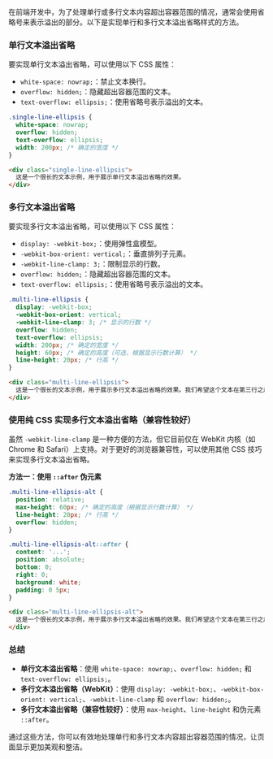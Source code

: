在前端开发中，为了处理单行或多行文本内容超出容器范围的情况，通常会使用省略号来表示溢出的部分。以下是实现单行和多行文本溢出省略样式的方法。

### 单行文本溢出省略

要实现单行文本溢出省略，可以使用以下 CSS 属性：

- `white-space: nowrap;`：禁止文本换行。
- `overflow: hidden;`：隐藏超出容器范围的文本。
- `text-overflow: ellipsis;`：使用省略号表示溢出的文本。

```css
.single-line-ellipsis {
  white-space: nowrap;
  overflow: hidden;
  text-overflow: ellipsis;
  width: 200px; /* 确定的宽度 */
}
```

```html
<div class="single-line-ellipsis">
  这是一个很长的文本示例，用于展示单行文本溢出省略的效果。
</div>
```

### 多行文本溢出省略

要实现多行文本溢出省略，可以使用以下 CSS 属性：

- `display: -webkit-box;`：使用弹性盒模型。
- `-webkit-box-orient: vertical;`：垂直排列子元素。
- `-webkit-line-clamp: 3;`：限制显示的行数。
- `overflow: hidden;`：隐藏超出容器范围的文本。
- `text-overflow: ellipsis;`：使用省略号表示溢出的文本。

```css
.multi-line-ellipsis {
  display: -webkit-box;
  -webkit-box-orient: vertical;
  -webkit-line-clamp: 3; /* 显示的行数 */
  overflow: hidden;
  text-overflow: ellipsis;
  width: 200px; /* 确定的宽度 */
  height: 60px; /* 确定的高度（可选，根据显示行数计算） */
  line-height: 20px; /* 行高 */
}
```

```html
<div class="multi-line-ellipsis">
  这是一个很长的文本示例，用于展示多行文本溢出省略的效果。我们希望这个文本在第三行之后使用省略号来表示内容的溢出部分。
</div>
```

### 使用纯 CSS 实现多行文本溢出省略（兼容性较好）

虽然 `-webkit-line-clamp` 是一种方便的方法，但它目前仅在 WebKit 内核（如 Chrome 和 Safari）上支持。对于更好的浏览器兼容性，可以使用其他 CSS 技巧来实现多行文本溢出省略。

**方法一：使用 `::after` 伪元素**

```css
.multi-line-ellipsis-alt {
  position: relative;
  max-height: 60px; /* 确定的高度（根据显示行数计算） */
  line-height: 20px; /* 行高 */
  overflow: hidden;
}

.multi-line-ellipsis-alt::after {
  content: '...';
  position: absolute;
  bottom: 0;
  right: 0;
  background: white;
  padding: 0 5px;
}
```

```html
<div class="multi-line-ellipsis-alt">
  这是一个很长的文本示例，用于展示多行文本溢出省略的效果。我们希望这个文本在第三行之后使用省略号来表示内容的溢出部分。
</div>
```

### 总结

- **单行文本溢出省略**：使用 `white-space: nowrap;`、`overflow: hidden;` 和 `text-overflow: ellipsis;`。
- **多行文本溢出省略（WebKit）**：使用 `display: -webkit-box;`、`-webkit-box-orient: vertical;`、`-webkit-line-clamp` 和 `overflow: hidden;`。
- **多行文本溢出省略（兼容性较好）**：使用 `max-height`、`line-height` 和伪元素 `::after`。

通过这些方法，你可以有效地处理单行和多行文本内容超出容器范围的情况，让页面显示更加美观和整洁。